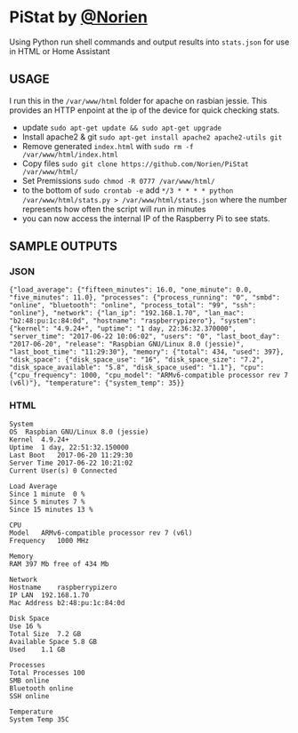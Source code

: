 # PiStat by [@Norien](https://gitter.im/norien)

Using Python run shell commands and output results into ```stats.json``` for use in HTML or Home Assistant


## USAGE
I run this in the ```/var/www/html``` folder for apache on rasbian jessie. This provides an HTTP enpoint at the ip of the device for quick checking stats.
* update ```sudo apt-get update && sudo apt-get upgrade```
* Install apache2 & git ```sudo apt-get install apache2 apache2-utils git```
* Remove generated ```index.html``` with ```sudo rm -f /var/www/html/index.html```
* Copy files ```sudo git clone https://github.com/Norien/PiStat /var/www/html/```
* Set Premissions ```sudo chmod -R 0777 /var/www/html/```
* to the bottom of ```sudo crontab -e``` add ```*/3 * * * * python /var/www/html/stats.py > /var/www/html/stats.json``` where the number represents how often the script will run in minutes
* you can now access the internal IP of the Raspberry Pi to see stats.


## SAMPLE OUTPUTS
### JSON

``` 
{"load_average": {"fifteen_minutes": 16.0, "one_minute": 0.0, "five_minutes": 11.0}, "processes": {"process_running": "0", "smbd": "online", "bluetooth": "online", "process_total": "99", "ssh": "online"}, "network": {"lan_ip": "192.168.1.70", "lan_mac": "b2:48:pu:1c:84:0d", "hostname": "raspberrypizero"}, "system": {"kernel": "4.9.24+", "uptime": "1 day, 22:36:32.370000", "server_time": "2017-06-22 10:06:02", "users": "0", "last_boot_day": "2017-06-20", "release": "Raspbian GNU/Linux 8.0 (jessie)", "last_boot_time": "11:29:30"}, "memory": {"total": 434, "used": 397}, "disk_space": {"disk_space_use": "16", "disk_space_size": "7.2", "disk_space_available": "5.8", "disk_space_used": "1.1"}, "cpu": {"cpu_frequency": 1000, "cpu_model": "ARMv6-compatible processor rev 7 (v6l)"}, "temperature": {"system_temp": 35}}
```

### HTML
```
System	
OS	Raspbian GNU/Linux 8.0 (jessie)
Kernel	4.9.24+
Uptime	1 day, 22:51:32.150000
Last Boot	2017-06-20 11:29:30
Server Time	2017-06-22 10:21:02
Current User(s)	0 Connected

Load Average	
Since 1 minute	0 %
Since 5 minutes	7 %
Since 15 minutes 13 %

CPU	
Model	ARMv6-compatible processor rev 7 (v6l)
Frequency	1000 MHz

Memory	
RAM	397 Mb free of 434 Mb

Network	
Hostname	raspberrypizero
IP LAN	192.168.1.70
Mac Address	b2:48:pu:1c:84:0d

Disk Space	
Use	16 %
Total Size	7.2 GB
Available Space	5.8 GB
Used	1.1 GB

Processes	
Total Processes	100
SMB	online
Bluetooth online
SSH	online

Temperature	
System Temp	35C
```
